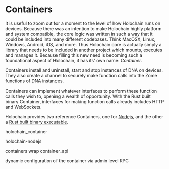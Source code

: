 # Containers

It is useful to zoom out for a moment to the level of how Holochain runs on devices. Because there was an intention to make Holochain highly platform and system compatible, the core logic was written in such a way that it could be included into many different codebases. Think MacOSX, Linux, Windows, Android, iOS, and more. Thus Holochain core is actually simply a library that needs to be included in another project which mounts, executes and manages it. Because filling this new need is becoming such a foundational aspect of Holochain, it has its' own name: *Container*.

Containers install and uninstall, start and stop instances of DNA on devices. They also create a channel to securely make function calls into the Zome functions of DNA instances.

Containers can implement whatever interfaces to perform these function calls they wish to, opening a wealth of opportunity. With the Rust built binary Container, interfaces for making function calls already includes HTTP and WebSockets.

Holochain provides two reference Containers, one for [Nodejs](https://www.npmjs.com/package/@holochain/holochain-nodejs), and the other a [Rust built binary executable](https://github.com/holochain/holochain-rust/tree/develop/container).

holochain_container

holochain-nodejs

containers wrap container_api

dynamic configuration of the container via admin level RPC